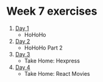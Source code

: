 # Week 7 exercises

1. [Day 1](day1/)
    - HoHoHo
1. [Day 2](day2/)
    - HoHoHo Part 2
1. [Day 3](https://github.com/horizons-school-of-technology/hexpress)
    - Take Home: Hexpress
1. [Day 4](#)
    - Take Home: React Movies
